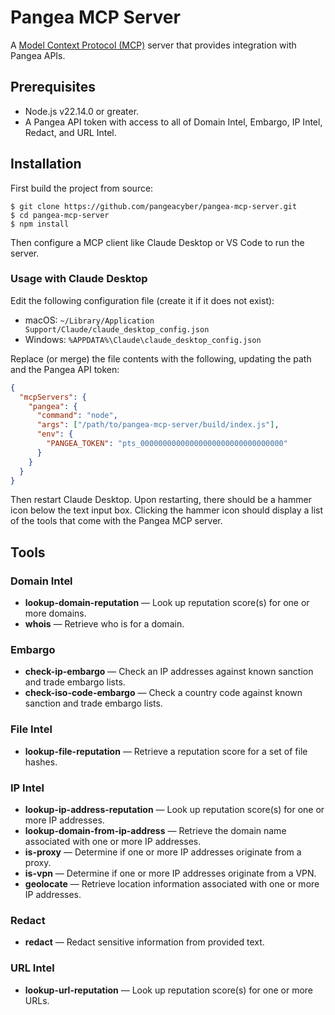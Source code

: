 # Pangea MCP Server

A [Model Context Protocol (MCP)](https://modelcontextprotocol.io/introduction)
server that provides integration with Pangea APIs.

## Prerequisites

- Node.js v22.14.0 or greater.
- A Pangea API token with access to all of Domain Intel, Embargo, IP Intel,
  Redact, and URL Intel.

## Installation

First build the project from source:

```shell
$ git clone https://github.com/pangeacyber/pangea-mcp-server.git
$ cd pangea-mcp-server
$ npm install
```

Then configure a MCP client like Claude Desktop or VS Code to run the server.

### Usage with Claude Desktop

Edit the following configuration file (create it if it does not exist):

- macOS: `~/Library/Application Support/Claude/claude_desktop_config.json`
- Windows: `%APPDATA%\Claude\claude_desktop_config.json`

Replace (or merge) the file contents with the following, updating the path and
the Pangea API token:

```json
{
  "mcpServers": {
    "pangea": {
      "command": "node",
      "args": ["/path/to/pangea-mcp-server/build/index.js"],
      "env": {
        "PANGEA_TOKEN": "pts_00000000000000000000000000000000"
      }
    }
  }
}
```

Then restart Claude Desktop. Upon restarting, there should be a hammer icon
below the text input box. Clicking the hammer icon should display a list of the
tools that come with the Pangea MCP server.

## Tools

### Domain Intel

- **lookup-domain-reputation** — Look up reputation score(s) for one or more domains.
- **whois** — Retrieve who is for a domain.

### Embargo

- **check-ip-embargo** — Check an IP addresses against known sanction and trade embargo lists.
- **check-iso-code-embargo** — Check a country code against known sanction and trade embargo lists.

### File Intel

- **lookup-file-reputation** — Retrieve a reputation score for a set of file hashes.

### IP Intel

- **lookup-ip-address-reputation** — Look up reputation score(s) for one or more IP addresses.
- **lookup-domain-from-ip-address** — Retrieve the domain name associated with one or more IP addresses.
- **is-proxy** — Determine if one or more IP addresses originate from a proxy.
- **is-vpn** — Determine if one or more IP addresses originate from a VPN.
- **geolocate** — Retrieve location information associated with one or more IP addresses.

### Redact

- **redact** — Redact sensitive information from provided text.

### URL Intel

- **lookup-url-reputation** — Look up reputation score(s) for one or more URLs.

